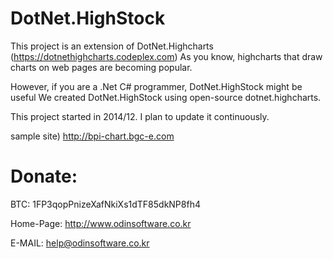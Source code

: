 DotNet.HighStock
================
This project is an extension of DotNet.Highcharts (https://dotnethighcharts.codeplex.com)
As you know, highcharts that draw charts on web pages are becoming popular.

However, if you are a .Net C# programmer, DotNet.HighStock might be useful
We created DotNet.HighStock using open-source dotnet.highcharts.

This project started in 2014/12.
I plan to update it continuously.

sample site) http://bpi-chart.bgc-e.com

Donate:
======

BTC: 1FP3qopPnizeXafNkiXs1dTF85dkNP8fh4

Home-Page: http://www.odinsoftware.co.kr

E-MAIL: help@odinsoftware.co.kr